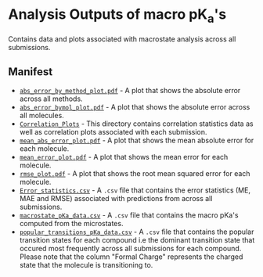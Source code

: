# Analysis Outputs of macro pK<sub>a</sub>'s
Contains data and plots associated with macrostate analysis across all submissions.
## Manifest
- [`abs_error_by_method_plot.pdf`](abs_error_by_method_plot.py) - A plot that shows the absolute error across all methods.
- [`abs_error_bymol_plot.pdf`](abs_error_bymol_plot.pdf) - A plot that shows the absolute error across all molecules.
- [`Correlation_Plots`](Correlation_Plots/) - This directory contains correlation statistics data as well as correlation plots associated with each submission.
- [`mean_abs_error_plot.pdf`](mean_abs_error_plot.pdf) - A plot that shows the mean absolute error for each molecule.
- [`mean_error_plot.pdf`](mean_error_plot.pdf) - A plot that shows the mean error for each molecule.
- [`rmse_plot.pdf`](rmse_plot.pdf) - A plot that shows the root mean squared error for each molecule.
- [`Error_statistics.csv`](titration_curve_plots/macro_pKas_data.csv) - A `.csv` file that contains the error statistics (ME, MAE and RMSE) associated with predictions from across all submissions.
- [`macrostate_pKa_data.csv`](macrostate_pKa_data.csv) - A `.csv` file that contains the macro pKa's computed from the microstates.
- [`popular_transitions_pKa_data.csv`](popular_transitions_pKa_data.csv) - A `.csv` file that contains the popular transition states for each compound i.e the dominant transition state that occured most frequently across all submissions for each compound.  Please note that the column "Formal Charge" represents the charged state that the molecule is transitioning to.